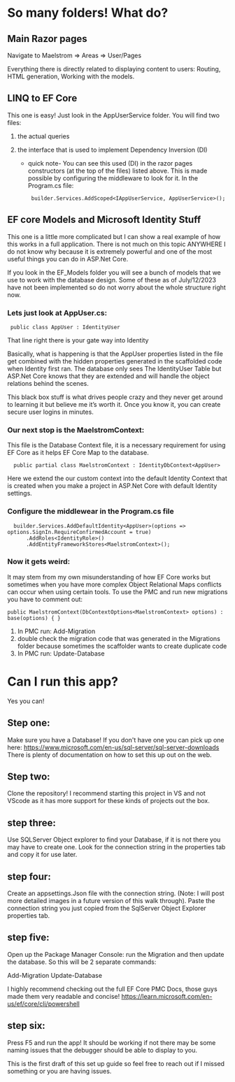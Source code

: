 # So many folders! What do?

## Main Razor pages
Navigate to Maelstrom => Areas => User/Pages 

Everything there is directly related to displaying content to users:
Routing, HTML generation, Working with the models. 

## LINQ to EF Core
This one is easy! Just look in the AppUserService folder.
You will find two files:

1) the actual queries
2) the interface that is used to implement Dependency Inversion (DI)
   
   - quick note-
   You can see this used (DI) in the razor pages constructors (at the top of the files) listed above.
   This is made possible by configuring the middleware to look for it.
   In the Program.cs file:
   
          builder.Services.AddScoped<IAppUserService, AppUserService>();

   

## EF core Models and Microsoft Identity Stuff
This one is a little more complicated but I can show a real example of how this works in a full application.
There is not much on this topic ANYWHERE I do not know why because it is extremely powerful and one of the most useful things you can do in ASP.Net Core.

If you look in the EF_Models folder you will see a bunch of models that we use to work with the database design.
Some of these as of July/12/2023 have not been implemented so do not worry about the whole structure right now.
### Lets just look at AppUser.cs:

     public class AppUser : IdentityUser

That line right there is your gate way into Identity

Basically, what is happening is that the AppUser properties listed in the file get combined with the hidden properties generated in the scaffolded code when Identity first ran. The database only sees The IdentityUser Table but ASP.Net Core knows that they are extended and will handle the object relations behind the scenes.

This black box stuff is what drives people crazy and they never get around to learning it but believe me it’s worth it.
Once you know it, you can create secure user logins in minutes.

### Our next stop is the MaelstromContext:

This file is the Database Context file, it is a necessary requirement for using EF Core as it helps EF Core Map to the database.

      public partial class MaelstromContext : IdentityDbContext<AppUser>

Here we extend the our custom context into the default Identity Context that is created when you make a project in ASP.Net Core with default Identity settings.

###  Configure the middlewear in the Program.cs file
      builder.Services.AddDefaultIdentity<AppUser>(options => options.SignIn.RequireConfirmedAccount = true)
          .AddRoles<IdentityRole>()
          .AddEntityFrameworkStores<MaelstromContext>();

   

### Now it gets weird:

It may stem from my own misunderstanding of how EF Core works but sometimes when you have more complex Object Relational Maps conflicts can occur when using certain tools. To use the PMC and run new migrations you have to comment out:

    public MaelstromContext(DbContextOptions<MaelstromContext> options) : base(options) { }


1) In PMC run: Add-Migration
2) double check the migration code that was generated in the Migrations folder because sometimes the scaffolder wants to create duplicate code
3) In PMC run: Update-Database



# Can I run this app?
Yes you can! 

## Step one: 
Make sure you have a Database! If you don't have one you can pick up one here: https://www.microsoft.com/en-us/sql-server/sql-server-downloads
There is plenty of documentation on how to set this up out on the web.

## Step two:
Clone the repository! I recommend starting this project in VS and not VScode as it has more support for these kinds of projects out the box.

## step three:
Use SQLServer Object explorer to find your Database, if it is not there you may have to create one. Look for the connection string in the properties tab and copy it for use later.

## step four:
Create an appsettings.Json file with the connection string. (Note: I will post more detailed images in a future version of this walk through).
Paste the connection string you just copied from the SqlServer Object Explorer properties tab.

## step five:
Open up the Package Manager Console: run the Migration and then update the database. So this will be 2 separate commands:

Add-Migration
Update-Database

I highly recommend checking out the full EF Core PMC Docs, those guys made them very readable and concise!
https://learn.microsoft.com/en-us/ef/core/cli/powershell

## step six:
Press F5 and run the app! It should be working if not there may be some naming issues that the debugger should be able to display to you. 

This is the first draft of this set up guide so feel free to reach out if I missed something or you are having issues.
